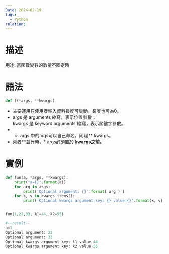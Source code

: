 ```yaml
---
Date: 2024-02-19
tags:
  - Python
relation:
---
```

# 描述
用途: 當函數變數的數量不固定時
# 語法
```python
def f(*args, **kwargs)
```

- 主要運用在使用者輸入資料長度可變動，長度也可為0。
- args 是 arguments 縮寫，表示位置參數；  
    kwargs 是 keyword arguments 縮寫，表示關鍵字參數。
- * args 中的args可以自己命名，同理** kwargs。
- 兩者**並行時，* args必須置於 **kwargs之前。**
# 實例
```python
def fun(a, *args, **kwargs): 
	print("a={}".format(a)) 
	for arg in args: 
		print('Optional argument: {}'.format( arg ) ) 
	for k, v in kwargs.items(): 
		print('Optional kwargs argument key: {} value {}'.format(k, v))


fun(1,22,33, k1=44, k2=55)

#--result--
a=1 
Optional argument: 22 
Optional argument: 33 
Optional kwargs argument key: k1 value 44 
Optional kwargs argument key: k2 value 55

```

